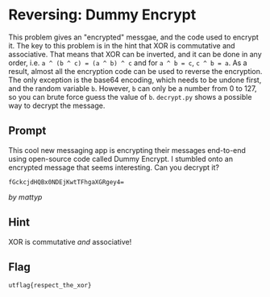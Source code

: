 # Reversing: Dummy Encrypt
This problem gives an "encrypted" messgae, and the code used to 
encrypt it. The key to this problem is in the hint that XOR is 
commutative and associative. That means that XOR can be inverted, 
and it can be done in any order, i.e. `a ^ (b ^ c) = (a ^ b) ^ c` 
and for `a ^ b = c`, `c ^ b = a`. As a result, almost all the 
encryption code can be used to reverse the encryption. The only 
exception is the base64 encoding, which needs to be undone first, 
and the random variable `b`. However, `b` can only be a number from 
0 to 127, so you can brute force guess the value of `b`. `decrypt.py` 
shows a possible way to decrypt the message.

## Prompt
This cool new messaging app is encrypting their messages end-to-end 
using open-source code called Dummy Encrypt. I stumbled onto an 
encrypted message that seems interesting. Can you decrypt it?

`fGckcjdHQBx0NDEjKwtTFhgaXGRgey4=`

_by mattyp_

## Hint
XOR is commutative _and_ associative!

## Flag
`utflag{respect_the_xor}`

